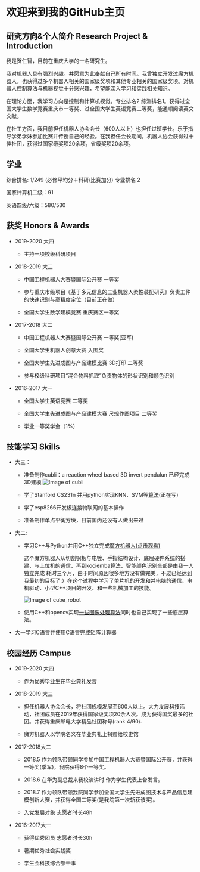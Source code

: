 # 欢迎来到我的GitHub主页 

## 研究方向&个人简介 Research Project & Introduction

我是贺仁智，目前在重庆大学的一名研究生。

我对机器人具有强烈兴趣。并愿意为此奉献自己所有时间。我曾独立开发过魔方机器人，也获得过多个机器人相关的国家级奖项和其他专业相关的国家级奖项。对机器人控制算法与机器视觉十分感兴趣，希望能深入学习和实践相关知识。

在理论方面，我学习方向是控制和计算机视觉。专业排名2 综测排名1。获得过全国大学生数学竞赛重庆市一等奖、过全国大学生英语竞赛二等奖，能通顺阅读英文文献。

在社工方面，我目前担任机器人协会会长（600人以上）也担任过班学长。乐于指导学弟学妹参加比赛并传授自己的经验。在我担任会长期间，机器人协会获得过十佳社团，获得过国家级奖项20余项，省级奖项20余项。




## 学业 

综合排名: 1/249 (必修平均分＋科研/比赛加分) 专业排名 2

国家计算机二级：91  

英语四级/六级：580/530

## 获奖 Honors & Awards

* 2019-2020 大四
  * 主持一项校级科研项目

* 2018-2019 大三

  * 中国工程机器人大赛暨国际公开赛 一等奖
  
  * 参与重庆市级项目《基于多元信息的工业机器人柔性装配研究》负责工件的快速识别与高精度定位（目前正在做）
  
  * 全国大学生数学建模竞赛 重庆赛区一等奖
  

* 2017-2018 大二

  * 中国工程机器人大赛暨国际公开赛 一等奖(亚军)

  * 全国大学生机器人创意大赛 入围奖

  * 全国大学生先进成图与产品建模比赛 3D打印 二等奖

  * 参与校级科研项目“混合物料抓取”负责物体的形状识别和颜色识别

* 2016-2017 大一

  * 全国大学生英语竞赛 二等奖

  * 全国大学生先进成图与产品建模大赛 尺规作图项目 二等奖
  
  * 学业一等奖学金（1%）
  
## 技能学习 Skills

  
* 大三：
   * 准备制作cubli：a reaction wheel based 3D invert pendulun 已经完成3D建模
     ![Image of cubli]( cubhe.github.com/cubli.png  )
     
   * 学了Stanford CS231n 并用python实现KNN、SVM等[算法](https://github.com/cubhe/CS231n)(正在写)
    
   * 学了esp8266开发板连接物联网的基本操作
   
   * 准备制作单点平衡方块，目前国内还没有人做出来过

* 大二:
  * 学习C++与Python并用C++独立完成[魔方机器人(点击观看)](https://www.bilibili.com/video/av39119098?share_medium=android&share_source=copy_link&bbid=062C94C7-71EB-4C64-B933-F3DBE0F89912101704infoc&ts=1545876742959
)
  
    这个魔方机器人从切割钢板与电镀、手指结构设计、底层硬件系统的搭建、与上位机的通信、再到kociemba算法、智能颜色识别全部是由我一人独立完成
    耗时三个月，由于时间原因很多地方没有做完美，不过已经达到我最初的目标了:）在这个过程中学习了单片机的开发和并电脑的通信、电机驱动、小型C++项目的开发、和一些机械加工的技能。
    
    ![Image of cube_robot]( cubhe.github.com/cube_robot.jpg  )
  
  * 使用C++和opencv实现[一些图像处理算法](https://github.com/cubhe/OpenCV)同时也自己实现了一些底层算法。



* 大一学习C语言并使用C语言完成[矩阵计算器](https://github.com/cubhe/Matrix_Computation.)



## 校园经历 Campus

* 2019-2020 大四
  * 作为优秀毕业生在毕业典礼发言

* 2018-2019 大三

  * 担任机器人协会会长，将社团规模发展至600人以上。大力发展科技活动，社团成员在2019年获得国家级奖项20余人次。成为获得国奖最多的社团。并获得重庆邮电大学精品社团称号(rank 4/90).
  
  * 魔方机器人以学院名义在毕业典礼上捐赠给校史馆

* 2017-2018大二

  * 2018.5 作为领队带领同学参加中国工程机器人大赛暨国际公开赛，并获得一等奖(季军)，我院获得8个一等奖。

  * 2018.6 在华为副总裁来我校演讲时 作为学生代表上台发言。

  * 2018.7 作为领队带领我院同学参加全国大学生先进成图技术与产品信息建模创新大赛，并获得全国二等奖(是我院第一次斩获该奖)。

  * 入党发展对象 志愿者时长48h

* 2016-2017大一

  * 获得优秀团员 志愿者时长30h

  * 暑期优秀社会实践奖

  * 学生会科技综合部干事


